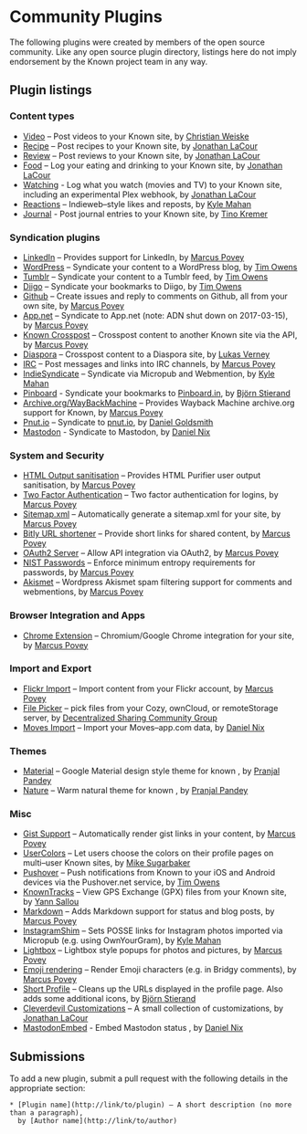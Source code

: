 # Community Plugins

The following plugins were created by members of the open source community. Like any open source plugin directory,
listings here do not imply endorsement by the Known project team in any way.

## Plugin listings


### Content types

* [Video](https://github.com/cweiske/withknownVideo) – Post videos to your Known site, by [Christian Weiske][]
* [Recipe](https://github.com/cleverdevil/Known-Recipes) – Post recipes to your Known site, by [Jonathan LaCour][]
* [Review](https://github.com/cleverdevil/Known-Reviews) – Post reviews to your Known site, by [Jonathan LaCour][]
* [Food](https://github.com/cleverdevil/Known-Food) – Log your eating and drinking to your Known site, by [Jonathan LaCour][]
* [Watching](https://github.com/cleverdevil/Known-Watching) - Log what you watch (movies and TV) to your Known site, including an experimental Plex webhook, by [Jonathan LaCour][]
* [Reactions](https://github.com/kylewm/KnownReactions) – Indieweb–style likes and reposts, by [Kyle Mahan][] 
* [Journal](https://github.com/tinokremer/KnownJournal) - Post journal entries to your Known site, by [Tino Kremer][]

### Syndication plugins

* [LinkedIn](https://github.com/mapkyca/KnownLinkedin) – Provides support for LinkedIn, 
    by [Marcus Povey][]
* [WordPress](https://github.com/timmmmyboy/WordPress) – Syndicate your content to a WordPress blog, by [Tim Owens][]
* [Tumblr](https://github.com/timmmmyboy/Tumblr) – Syndicate your content to a Tumblr feed, by [Tim Owens][]
* [Diigo](https://github.com/timmmmyboy/Diigo) – Syndicate your bookmarks to Diigo, by [Tim Owens][]
* [Github](https://github.com/mapkyca/KnownGithub) – Create issues and reply to comments on Github, all from your own site, 
    by [Marcus Povey][]
* [App.net](https://github.com/mapkyca/KnownAppNet) – Syndicate to App.net (note: ADN shut down on 2017-03-15), 
    by [Marcus Povey][]
* [Known Crosspost](https://github.com/mapkyca/KnownKnown) – Crosspost content to another Known site via the API, 
    by [Marcus Povey][]
* [Diaspora](https://github.com/Phyks/KnownDiaspora) – Crosspost content to a Diaspora site, by [Lukas Verney][]
* [IRC](https://github.com/mapkyca/KnownIRC) – Post messages and links into IRC channels, 
    by [Marcus Povey][]
* [IndieSyndicate](https://github.com/kylewm/KnownIndieSyndicate) – Syndicate via Micropub and Webmention, by [Kyle Mahan][]
* [Pinboard](https://github.com/egoexpress/known-pinboard) - Syndicate your bookmarks to [Pinboard.in](https://pinboard.in), by [Björn Stierand][]
* [Archive.org/WayBackMachine](https://github.com/mapkyca/KnownWaybackMachine) – Provides Wayback Machine archive.org support for Known, 
    by [Marcus Povey][]
* [Pnut.io](https://github.com/dg01d/KnownPnut) – Syndicate to [pnut.io](https://pnut.io/), 
    by [Daniel Goldsmith][] 
* [Mastodon](https://github.com/danito/KnownMastodon) - Syndicate to Mastodon, by [Daniel Nix][]

### System and Security

* [HTML Output sanitisation](https://github.com/mapkyca/KnownHTMLPurifier) – Provides HTML Purifier user output sanitisation, 
    by [Marcus Povey][]
* [Two Factor Authentication](https://github.com/mapkyca/Known2FA) – Two factor authentication for logins, 
    by [Marcus Povey][]
* [Sitemap.xml](https://github.com/mapkyca/KnownSitemap) – Automatically generate a sitemap.xml for your site, 
    by [Marcus Povey][]
* [Bitly URL shortener](https://github.com/mapkyca/KnownBitlyShorten) – Provide short links for shared content, 
    by [Marcus Povey][]
* [OAuth2 Server](https://github.com/mapkyca/KnownOAuth2) – Allow API integration via OAuth2, 
    by [Marcus Povey][]
* [NIST Passwords](https://github.com/mapkyca/KnownNISTPasswords) – Enforce minimum entropy requirements for passwords, 
    by [Marcus Povey][]
* [Akismet](https://github.com/mapkyca/KnownAkismet) – Wordpress Akismet spam filtering support for comments and webmentions, 
    by [Marcus Povey][]


### Browser Integration and Apps

* [Chrome Extension](https://github.com/mapkyca/KnownChrome) – Chromium/Google Chrome integration for your site, 
    by [Marcus Povey][]

### Import and Export

* [Flickr Import](https://github.com/mapkyca/KnownFlickrImport) – Import content from your Flickr account, 
    by [Marcus Povey][]
* [File Picker](https://github.com/Decentralized–Sharing–Working–Group/idno–file–picker) – pick files from your
    Cozy, ownCloud, or remoteStorage server, by [Decentralized Sharing Community Group][decsharing]
* [Moves Import](https://github.com/danito/KnownImportMoves) – Import your Moves–app.com data, 
    by [Daniel Nix][]

### Themes

* [Material](https://github.com/physcocode/Material) – Google Material design style theme for known , by [Pranjal Pandey][]
* [Nature](https://github.com/physcocode/nature) – Warm natural theme for known , by [Pranjal Pandey][]


### Misc

* [Gist Support](https://github.com/mapkyca/IdnoGist) – Automatically render gist links in your content, 
    by [Marcus Povey][]
* [UserColors](https://github.com/misuba/UserColors) – Let users choose the colors on their profile pages on multi–user
    Known sites, by [Mike Sugarbaker][]
* [Pushover](https://github.com/timmmmyboy/Pushover) – Push notifications from Known to your iOS and Android devices via
   the Pushover.net service, by [Tim Owens][]
* [KnownTracks](https://github.com/klermor/KnownTracks) – View GPS Exchange (GPX) files from your Known site, by
   [Yann Sallou][]
* [Markdown](https://github.com/mapkyca/IdnoMarkdown) – Adds Markdown support for status and blog posts, 
   by [Marcus Povey][]
* [InstagramShim](https://github.com/kylewm/KnownInstagramShim) – Sets POSSE links for Instagram photos imported via Micropub (e.g. using OwnYourGram), by [Kyle Mahan][]
* [Lightbox](https://github.com/mapkyca/KnownLightbox) – Lightbox style popups for photos and pictures, 
    by [Marcus Povey][]
* [Emoji rendering](https://github.com/mapkyca/KnownEmoji) – Render Emoji characters (e.g. in Bridgy comments), 
    by [Marcus Povey][]
* [Short Profile](https://github.com/egoexpress/known-shortprofile) – Cleans up the URLs displayed in the profile page. Also adds some additional icons, by [Björn Stierand][]  
* [Cleverdevil Customizations](https://github.com/cleverdevil/CleverCustomize) – A small collection of customizations, by [Jonathan LaCour][]
* [MastodonEmbed](https://github.com/danito/KnownEmbedMastodon) - Embed Mastodon status , by [Daniel Nix][]

[Pranjal Pandey]: https://www.github.com/physcocode
[Daniel Nix]: https://nxd4n.nixekinder.be
[decsharing]: https://www.w3.org/community/decsharing/
[Jonathan LaCour]: https://cleverdevil.io
[Kyle Mahan]: https://kylewm.com
[Lukas Verney]: http://phyks.me/
[Marcus Povey]: https://www.marcus–povey.co.uk
[Mike Sugarbaker]: http://gibberish.com/
[Tim Owens]: http://timowens.io/
[Tyler Gillies]: http://tylergillies.club/
[Yann Sallou]: http://winds.fr/
[Tino Kremer]: https://tinokremer.nl/
[Björn Stierand]: https://bjoern.stierand.org/
[Christian Weiske]: https://cweiske.de/
[Daniel Goldsmith]: https://ascraeus.org/

## Submissions

To add a new plugin, submit a pull request with the following details in the appropriate section:

```
* [Plugin name](http://link/to/plugin) – A short description (no more than a paragraph), 
  by [Author name](http://link/to/author)
```
